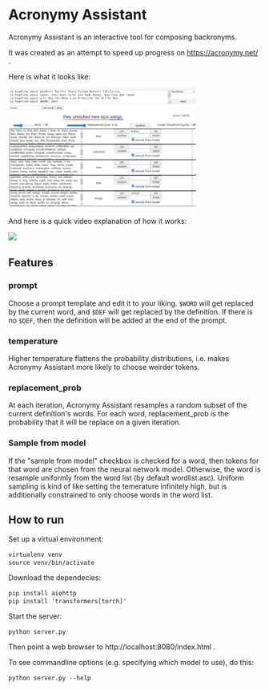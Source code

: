 # Acronymy Assistant

Acronymy Assistant is an interactive tool for composing backronyms.

It was created as an attempt to speed up progress on https://acronymy.net/ .

Here is what it looks like:

<img src="screenshot.png" height="240px">

And here is a quick video explanation of how it works:

[<img src="http://img.youtube.com/vi/LjOHnXRIp4Y/0.jpg" height="240px">](http://youtu.be/LjOHnXRIp4Y)


## Features

### prompt
Choose a prompt template and edit it to your liking. `$WORD` will get replaced
by the current word, and `$DEF` will get replaced by the definition.
If there is no `$DEF`, then the definition will be added at the end of the prompt.

### temperature
Higher temperature flattens the probability distributions, i.e. makes
Acronymy Assistant more likely to choose weirder tokens.

### replacement_prob

At each iteration, Acronymy Assistant resamples a random subset
of the current definition's words. For each word, replacement_prob is
the probability that it will be replace on a given iteration.

### Sample from model
If the "sample from model" checkbox is checked for a word, then tokens
for that word are chosen from the neural network model.
Otherwise, the word is resample uniformly from the
word list (by default wordlist.asc).
Uniform sampling is kind of like setting the temerature
infinitely high, but is additionally constrained to only choose words
in the word list.


## How to run

Set up a virtual environment:

```
virtualenv venv
source venv/bin/activate

```

Download the dependecies:

```
pip install aiohttp
pip install 'transformers[torch]'
```

Start the server:
```
python server.py
```

Then point a web browser to http://localhost:8080/index.html .

To see commandline options (e.g. specifying which model to use), do this:
```
python server.py --help
```
